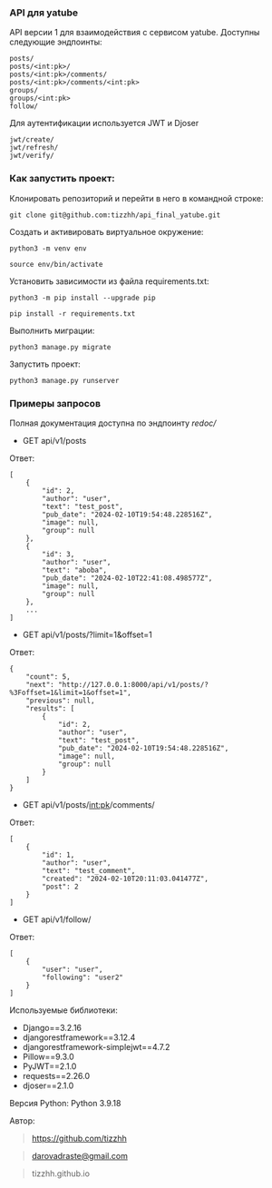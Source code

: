 ### API для yatube
API версии 1 для взаимодействия с сервисом yatube. Доступны следующие эндпоинты:
```
posts/
posts/<int:pk>/
posts/<int:pk>/comments/
posts/<int:pk>/comments/<int:pk>
groups/
groups/<int:pk>
follow/
``` 

Для аутентификации используется JWT и Djoser
```
jwt/create/
jwt/refresh/
jwt/verify/
```

### Как запустить проект:

Клонировать репозиторий и перейти в него в командной строке:

```
git clone git@github.com:tizzhh/api_final_yatube.git
```


Cоздать и активировать виртуальное окружение:

```
python3 -m venv env
```

```
source env/bin/activate
```

Установить зависимости из файла requirements.txt:

```
python3 -m pip install --upgrade pip
```

```
pip install -r requirements.txt
```

Выполнить миграции:

```
python3 manage.py migrate
```

Запустить проект:

```
python3 manage.py runserver
```

### Примеры запросов
Полная документация доступна по эндпоинту *redoc/*

- GET api/v1/posts

Ответ:
```
[
    {
        "id": 2,
        "author": "user",
        "text": "test_post",
        "pub_date": "2024-02-10T19:54:48.228516Z",
        "image": null,
        "group": null
    },
    {
        "id": 3,
        "author": "user",
        "text": "aboba",
        "pub_date": "2024-02-10T22:41:08.498577Z",
        "image": null,
        "group": null
    },
    ...
]
```
- GET api/v1/posts/?limit=1&offset=1

Ответ:
```
{
    "count": 5,
    "next": "http://127.0.0.1:8000/api/v1/posts/?%3Foffset=1&limit=1&offset=1",
    "previous": null,
    "results": [
        {
            "id": 2,
            "author": "user",
            "text": "test_post",
            "pub_date": "2024-02-10T19:54:48.228516Z",
            "image": null,
            "group": null
        }
    ]
}
```
- GET api/v1/posts/<int:pk>/comments/

Ответ:
```
[
    {
        "id": 1,
        "author": "user",
        "text": "test_comment",
        "created": "2024-02-10T20:11:03.041477Z",
        "post": 2
    }
]
```
- GET api/v1/follow/

Ответ:
```
[
    {
        "user": "user",
        "following": "user2"
    }
]
```

Используемые библиотеки:
- Django==3.2.16
- djangorestframework==3.12.4
- djangorestframework-simplejwt==4.7.2
- Pillow==9.3.0
- PyJWT==2.1.0
- requests==2.26.0
- djoser==2.1.0

Версия Python:
Python 3.9.18

Автор:

> https://github.com/tizzhh

> darovadraste@gmail.com

> tizzhh.github.io